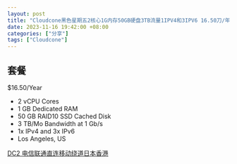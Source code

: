 ```yaml
---
layout: post
title: "Cloudcone黑色星期五2核心1G内存50GB硬盘3TB流量1IPV4和3IPV6 16.50刀/年 电信联通直连"
date: 2023-11-16 19:42:00 +08:00
categories: ["分享"]
tags: ["Cloudcone"]
---
```


## 套餐
$16.50/Year
- 2 vCPU Cores
- 1 GB Dedicated RAM
- 50 GB RAID10 SSD Cached Disk
- 3 TB/Mo Bandwidth at 1 Gb/s
- 1x IPv4 and 3x IPv6
- Los Angeles, US

[DC2 电信联通直连移动绕道日本香港][1]


  [1]: https://app.cloudcone.com/vps/204/create?token=pre-bf-vps-23-1&?ref=1430